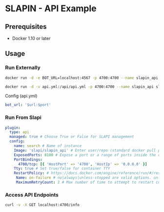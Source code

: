 # SLAPIN - API Example

## Prerequisites
-   Docker 1.10 or later

## Usage

### Run Externally

```bash
docker run -d -e BOT_URL=localhost:4567 -p 4700:4700 --name slapin_api slapin_api
```

```bash
docker run -d -v api.yml:/api/api.yml -p 4700:4700 --name slapin_api slapin_api
```

Config (api.yml)
```yaml
bot_url: '$url:$port'
```

### Run From Slapi

```yaml
plugin:
  type: api
  managed: true # Choose True or False for SLAPI management
  config:
    name: search # Name of instance
    Image: 'slapi/slapin_api' # Enter user/repo (standard docker pull procedures), you can also pull from a private repo via domain.com/repo
    ExposedPorts: 8100 # Expose a port or a range of ports inside the container.
    PortBindings:
      4700/tcp: [{ 'HostPort' => '4700', 'HostIp' => '0.0.0.0' }]
    Tty: true # Set true/false for container TTY
    RestartPolicy: # https://docs.docker.com/engine/reference/run/#/restart-policies---restart
     Name: on-failure # no|always|unless-stopped are valid options. on-failure requires MaximumRetryCount
     MaximumRetryCount: 2 # Max number of time to attempt to restart container/plugin before quitting
```
### Access API Endpoints

```bash
curl -v -X GET localhost:4700/info
```
